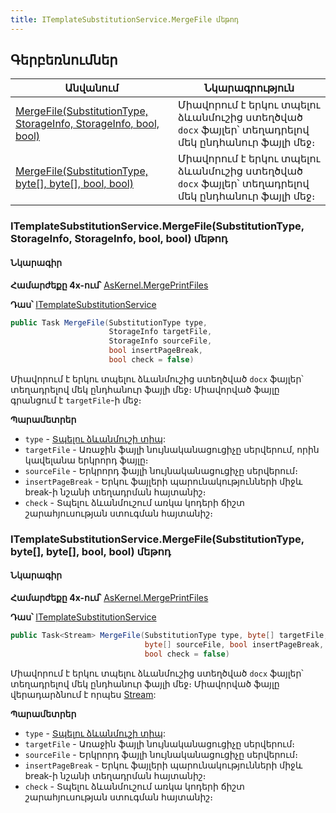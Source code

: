 ```yaml
---
title: ITemplateSubstitutionService.MergeFile մեթոդ  
---
```


## Գերբեռնումներ

| Անվանում | Նկարագրություն |
|--|--|
| [MergeFile(SubstitutionType, StorageInfo, StorageInfo, bool, bool)](#itemplatesubstitutionservicemergefilesubstitutiontype-storageinfo-storageinfo-bool-bool-մեթոդ) | Միավորում է երկու տպելու ձևանմուշից ստեղծված `docx` ֆայլեր՝ տեղադրելով մեկ ընդհանուր ֆայլի մեջ։ |
| [MergeFile(SubstitutionType, byte\[\], byte\[\], bool, bool)](#itemplatesubstitutionservicemergefilesubstitutiontype-byte-byte-bool-bool-մեթոդ) | Միավորում է երկու տպելու ձևանմուշից ստեղծված `docx` ֆայլեր՝ տեղադրելով մեկ ընդհանուր ֆայլի մեջ։ |

### ITemplateSubstitutionService.MergeFile(SubstitutionType, StorageInfo, StorageInfo, bool, bool) մեթոդ

#### Նկարագիր

**Համարժեքը 4x-ում՝** [AsKernel.MergePrintFiles](https://armsoft.github.io/as4x-docs/HTM/ProgrGuide/Functions/Functions/MergePrintFiles.html)

**Դաս՝** [ITemplateSubstitutionService](../ITemplateSubstitutionService.md)

```c#
public Task MergeFile(SubstitutionType type, 
                      StorageInfo targetFile, 
                      StorageInfo sourceFile, 
                      bool insertPageBreak,
                      bool check = false)
```

Միավորում է երկու տպելու ձևանմուշից ստեղծված `docx` ֆայլեր՝ տեղադրելով մեկ ընդհանուր ֆայլի մեջ։
Միավորված ֆայլը գրանցում է `targetFile`-ի մեջ։

**Պարամետրեր**

* `type` - [Տպելու ձևանմուշի տիպ](../../types/SubstitutionType.md): 
* `targetFile` - Առաջին ֆայլի նույնականացուցիչը սերվերում, որին կավելանա երկրորդ ֆայլը։
* `sourceFile` - Երկրորդ ֆայլի նույնականացուցիչը սերվերում։
* `insertPageBreak` - Երկու ֆայլերի պարունակությունների միջև break-ի նշանի տեղադրման հայտանիշ։
* `check` - Տպելու ձևանմուշում առկա կոդերի ճիշտ շարահյուսության ստուգման հայտանիշ։

### ITemplateSubstitutionService.MergeFile(SubstitutionType, byte[], byte[], bool, bool) մեթոդ

#### Նկարագիր

**Համարժեքը 4x-ում՝** [AsKernel.MergePrintFiles](https://armsoft.github.io/as4x-docs/HTM/ProgrGuide/Functions/Functions/MergePrintFiles.html)

**Դաս՝** [ITemplateSubstitutionService](../ITemplateSubstitutionService.md)

```c#
public Task<Stream> MergeFile(SubstitutionType type, byte[] targetFile, 
                              byte[] sourceFile, bool insertPageBreak, 
                              bool check = false)
```

Միավորում է երկու տպելու ձևանմուշից ստեղծված `docx` ֆայլեր՝ տեղադրելով մեկ ընդհանուր ֆայլի մեջ։ 
Միավորված ֆայլը վերադարձնում է որպես [Stream](https://learn.microsoft.com/en-us/dotnet/api/system.io.stream):

**Պարամետրեր**

* `type` - [Տպելու ձևանմուշի տիպ](../../types/SubstitutionType.md):
* `targetFile` - Առաջին ֆայլի նույնականացուցիչը սերվերում։
* `sourceFile` - Երկրորդ ֆայլի նույնականացուցիչը սերվերում։
* `insertPageBreak` - Երկու ֆայլերի պարունակությունների միջև break-ի նշանի տեղադրման հայտանիշ։
* `check` - Տպելու ձևանմուշում առկա կոդերի ճիշտ շարահյուսության ստուգման հայտանիշ։

